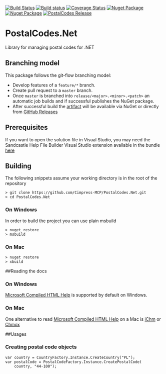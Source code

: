 [![Build Status](https://img.shields.io/travis/Cimpress-MCP/PostalCodes.Net/master.svg)](https://travis-ci.org/Cimpress-MCP/PostalCodes.Net)
[![Build status](https://img.shields.io/appveyor/ci/rnowosielski/postalcodes-net-u1ews/master.svg)](https://ci.appveyor.com/project/rnowosielski/postalcodes-net-u1ews)
[![Coverage Status](https://img.shields.io/coveralls/rnowosielski/PostalCodes.Net/master.svg)](https://coveralls.io/r/rnowosielski/PostalCodes.Net?branch=master)
[![Nuget Package](https://img.shields.io/nuget/dt/PostalCodes.svg)](http://www.nuget.org/packages/PostalCodes/)
[![Nuget Package](https://img.shields.io/nuget/v/PostalCodes.svg)](http://www.nuget.org/packages/PostalCodes/)
[![PostalCodes Release](https://img.shields.io/github/release/Cimpress-MCP/PostalCodes.Net.svg)](https://github.com/Cimpress-MCP/PostalCodes.Net/releases)


# PostalCodes.Net
Library for managing postal codes for .NET

## Branching model

This package follows the git-flow branching model:
* Develop features of a ```feature/*``` branch.
* Create pull request to a ```master``` branch.
* Once ```master``` is branched into ```release/<major>.<minor>.<patch>``` an automatic job builds and if successful publishes the NuGet package.
* After successful build the [artifact](https://www.nuget.org/packages/PostalCodes/) will be available via NuGet or directly from [GitHub Releases](https://github.com/Cimpress-MCP/PostalCodes.Net/releases)

## Prerequisites ##

If you want to open the solution file in Visual Studio, you may need the Sandcastle Help File Builder Visual Studio extension available in the bundle [here](https://github.com/EWSoftware/SHFB/releases)

## Building ##

The following snippets assume your working directory is in the root of the repository

```
> git clone https://github.com/Cimpress-MCP/PostalCodes.Net.git
> cd PostalCodes.Net
```

### On Windows

In order to build the project you can use plain msbuild

```
> nuget restore
> msbuild
```

### On Mac

```
> nuget restore
> xbuild
```

##Reading the docs

### On Windows

[Microsoft Compiled HTML Help](http://en.wikipedia.org/wiki/Microsoft_Compiled_HTML_Help) is supported by default on Windows.

### On Mac

One alternative to read [Microsoft Compiled HTML Help](http://en.wikipedia.org/wiki/Microsoft_Compiled_HTML_Help) on a Mac is [iChm](https://code.google.com/p/ichm/) or [Chmox](http://chmox.sourceforge.net)

##Usages

### Creating postal code objects

```
var country = CountryFactory.Instance.CreateCountry("PL");
var postalCode = PostalCodeFactory.Instance.CreatePostalCode(
	country, "44-100");
```
